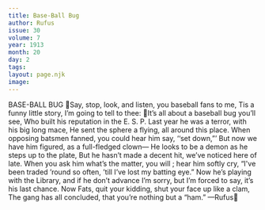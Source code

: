 ```yaml
---
title: Base-Ball Bug
author: Rufus
issue: 30
volume: 7
year: 1913
month: 20
day: 2
tags:
layout: page.njk
image:
---
```

BASE-BALL BUG Say, stop, look, and listen, you baseball fans to me, Tis a funny little story, I’m going to tell to thee:  It’s all about a baseball bug you’ll see, Who built his reputation in the E. S. P. Last year he was a terror, with his big long mace, He sent the sphere a flying, all around this place. When opposing batsmen fanned, you could hear him say, ‘‘set down,”’ But now we have him figured, as a full-fledged clown— He looks to be a demon as he steps up to the plate, But he hasn’t made a decent hit, we’ve noticed here of late. When you ask him what’s the matter, you will ; hear him softly cry, “I've been traded ’round so often, ’till I’ve lost my batting eye.” Now he’s playing with the Library, and if he don’t advance I’m sorry, but I’m forced to say, it’s his last chance. Now Fats, quit your kidding, shut your face up like a clam, The gang has all concluded, that you’re nothing but a “ham.” —Rufus
